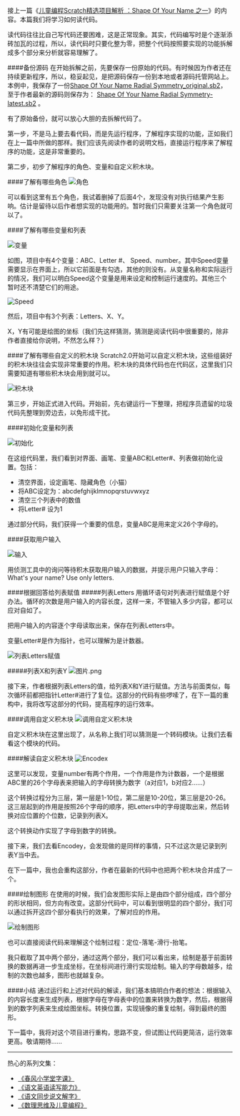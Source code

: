 接上一篇《[儿童编程Scratch精选项目解析 ：Shape Of Your Name 之一](https://www.jianshu.com/p/eb2e03807527)》的内容。本篇我们将学习如何读代码。

读代码往往比自己写代码还要困难，这是正常现象。其实，代码编写时是个逐渐添砖加瓦的过程，所以，读代码时只要化整为零，把整个代码按照要实现的功能拆解成多个部分来分析就容易理解了。

####备份源码
在开始拆解之前，先要保存一份原始的代码。有时候因为作者还在持续更新程序，所以，稳妥起见，是把源码保存一份到本地或者源码托管网站上。本例中，我保存了一份[Shape Of Your Name Radial Symmetry_original.sb2](https://github.com/rexin1999/Scratch2_Learning/blob/master/Shape%20Of%20Your%20Name%20Radial%20Symmetry_original.sb2 "Shape Of Your Name Radial Symmetry_original.sb2")，至于作者最新的源码则保存为： [Shape Of Your Name Radial Symmetry-latest.sb2](https://github.com/rexin1999/Scratch2_Learning/blob/master/Shape%20Of%20Your%20Name%20Radial%20Symmetry-latest.sb2 "Shape Of Your Name Radial Symmetry-latest.sb2") 。

有了原始备份，就可以放心大胆的去拆解代码了。

第一步，不是马上要去看代码，而是先运行程序，了解程序实现的功能，正如我们在上一篇中所做的那样。我们应该先阅读作者的说明文档，直接运行程序来了解程序的功能，这是非常重要的。

第二步，初步了解程序的角色、变量和自定义积木块。

####了解有哪些角色
![角色](http://upload-images.jianshu.io/upload_images/275449-3ba09f066f8e8b03.png?imageMogr2/auto-orient/strip%7CimageView2/2/w/1240)

可以看到这里有五个角色，我试着删掉了后面4个，发现没有对执行结果产生影响。估计是留待以后作者想实现的功能用的。暂时我们只需要关注第一个角色就可以了。

####了解有哪些变量和列表


![变量](http://upload-images.jianshu.io/upload_images/275449-bd3a3a0b26e5680d.PNG?imageMogr2/auto-orient/strip%7CimageView2/2/w/1240)

如图，项目中有4个变量：ABC、Letter #、 Speed、number。其中Speed变量需要显示在界面上，所以它前面是有勾选，其他的则没有。从变量名称和实际运行的情况，我们可以明白Speed这个变量是用来设定和控制运行速度的。其他三个暂时还不清楚它们的用途。

![Speed](http://upload-images.jianshu.io/upload_images/275449-b365f7dcbb61e1c1.png?imageMogr2/auto-orient/strip%7CimageView2/2/w/1240)

然后，项目中有3个列表：Letters、X、Y。

X，Y有可能是绘图的坐标（我们先这样猜测，猜测是阅读代码中很重要的，除非作者直接给你说明，不然怎么样？）

####了解有哪些自定义的积木块
Scratch2.0开始可以自定义积木块，这些组装好的积木块往往会实现非常重要的作用。积木块的具体代码也在代码区，这里我们只需要知道有哪些积木块会用到就可以。

![积木块](http://upload-images.jianshu.io/upload_images/275449-2e37a308eb9b893e.png?imageMogr2/auto-orient/strip%7CimageView2/2/w/1240)

第三步，开始正式进入代码。开始前，先右键运行一下整理，把程序员遗留的垃圾代码先整理到旁边去，以免形成干扰。

####初始化变量和列表

![初始化](http://upload-images.jianshu.io/upload_images/275449-1ba40c7aa5420023.png?imageMogr2/auto-orient/strip%7CimageView2/2/w/1240)

在这组代码里，我们看到对界面、画笔、变量ABC和Letter#、列表做初始化设置。包括：
- 清空界面，设定画笔、隐藏角色（小猫）
- 将ABC设定为：abcdefghijklmnopqrstuvwxyz
- 清空三个列表中的数值
- 将Letter# 设为1

通过部分代码，我们获得一个重要的信息，变量ABC是用来定义26个字母的。

####获取用户输入

![输入](http://upload-images.jianshu.io/upload_images/275449-4f1b8ccdcafa6197.png?imageMogr2/auto-orient/strip%7CimageView2/2/w/1240)

用侦测工具中的询问等待积木获取用户输入的数据，并提示用户只输入字母：What's your name? Use only letters.

####根据回答给列表赋值
#####列表Letters
用循环语句对列表进行赋值是个好办法。循环的次数是用户输入的内容长度，这样一来，不管输入多少内容，都可以应对自如了。

把用户输入的内容逐个字母读取出来，保存在列表Letters中。

变量Letter#是作为指针，也可以理解为是计数器。

![列表Letters赋值](http://upload-images.jianshu.io/upload_images/275449-0152ea0dcfb3b01a.png?imageMogr2/auto-orient/strip%7CimageView2/2/w/1240)

#####列表X和列表Y
![图片.png](http://upload-images.jianshu.io/upload_images/275449-7d013d9925e75535.png?imageMogr2/auto-orient/strip%7CimageView2/2/w/1240)

接下来，作者根据列表Letters的值，给列表X和Y进行赋值。方法与前面类似，每次循环前都把指针Letter#进行了复位。这部分的代码有些啰嗦了，在下一篇的重构中，我将改写这部分的代码，提高程序的运行效率。

####调用自定义积木块
![调用自定义积木块](http://upload-images.jianshu.io/upload_images/275449-d47f9e9f5ac649b1.png?imageMogr2/auto-orient/strip%7CimageView2/2/w/1240)

自定义积木块在这里出现了，从名称上我们可以猜测是一个转码模块。让我们去看看这个模块的代码。

####解读自定义积木块
![Encodex](http://upload-images.jianshu.io/upload_images/275449-5bcdac7e3b290949.png?imageMogr2/auto-orient/strip%7CimageView2/2/w/1240)

这里可以发现，变量number有两个作用，一个作用是作为计数器，一个是根据ABC里的26个字母表来把输入的字母转换为数字（a对应1，b对应2……）

这个转换过程分为三层，第一层是1-10位，第二层是10-20位，第三层是20-26。这三层起到的作用是按照26个字母的顺序，把Letters中的字母提取出来，然后转换对应位置的个位数，记录到列表X。

这个转换动作实现了字母到数字的转换。

接下来，我们去看Encodey，会发现做的是同样的事情，只不过这次是记录到列表Y当中去。

在下一篇中，我也会重构这部分，作者在最新的代码中也把两个积木块合并成了一个。

####绘制图形
在使用的时候，我们会发图形实际上是由四个部分组成，四个部分的形状相同，但方向有改变。这部分代码中，可以看到很明显的四个部分，我们可以通过拆开这四个部分看执行的效果，了解对应的作用。

![绘制图形](http://upload-images.jianshu.io/upload_images/275449-2cf011a5766bb360.png?imageMogr2/auto-orient/strip%7CimageView2/2/w/1240)

也可以直接阅读代码来理解这个绘制过程：定位-落笔-滑行-抬笔。

我只截取了其中两个部分，通过这两个部分，我们可以看出来，绘制是基于前面转换的数据再进一步生成坐标，在坐标间进行滑行实现绘制。输入的字母数越多，绘制的次数也越多，图形也就越复杂。

####小结
通过运行和上述对代码的解读，我们基本搞明白作者的想法：根据输入的内容长度来生成列表，根据字母在字母表中的位置来转换为数字，然后，根据得到的数字列表来生成绘图坐标。转换位置，实现镜像的重复绘制，得到最终的图形。

下一篇中，我将对这个项目进行重构，思路不变，但试图让代码更简洁，运行效率更高。敬请期待……

-------
热心的系列文集：
- [《春风小学堂字课》](http://www.jianshu.com/nb/19650121)
- [《语文英语读写能力》](http://www.jianshu.com/nb/8869173)
- [《语文同步说文解字》](http://www.jianshu.com/nb/6718880)
- [《数理思维及儿童编程》](http://www.jianshu.com/nb/10476879)
